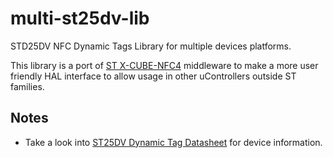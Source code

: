 # multi-st25dv-lib

STD25DV NFC Dynamic Tags Library for multiple devices platforms.

This library is a port of [ST X-CUBE-NFC4](https://www.st.com/content/st_com/en/products/embedded-software/mcu-mpu-embedded-software/stm32-embedded-software/stm32cube-expansion-packages/x-cube-nfc4.html) middleware to make a more user friendly HAL interface to allow usage in other uControllers outside ST families.

## Notes

- Take a look into [ST25DV Dynamic Tag Datasheet](https://www.st.com/resource/en/datasheet/st25dv04k.pdf) for device information.
